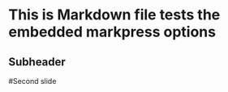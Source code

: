 <!--markpress-opt

{
  "layout": "random",
  "theme": "light",
  "autoSplit": true,
  "sanitize": true
}

-->
<script></script>
# This is Markdown file tests the embedded markpress options
## Subheader

#Second slide
